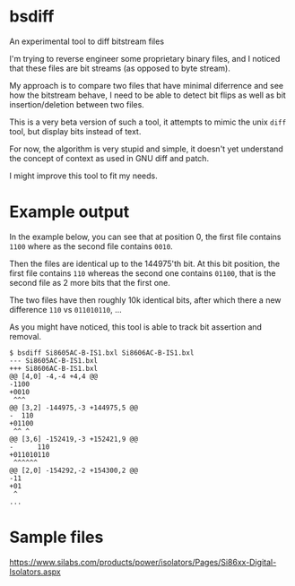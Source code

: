 # bsdiff
An experimental tool to diff bitstream files

I'm trying to reverse engineer some proprietary binary files, and I
noticed that these files are bit streams (as opposed to byte stream).

My approach is to compare two files that have minimal diferrence and
see how the bitstream behave, I need to be able to detect bit flips as
well as bit insertion/deletion between two files.

This is a very beta version of such a tool, it attempts to mimic the
unix `diff` tool, but display bits instead of text.

For now, the algorithm is very stupid and simple, it doesn't yet
understand the concept of context as used in GNU diff and patch.

I might improve this tool to fit my needs.

# Example output

In the example below, you can see that at position 0, the first file
contains `1100` where as the second file contains `0010`.

Then the files are identical up to the 144975'th bit. At this bit
position, the first file contains `110` whereas the second one
contains `01100`, that is the second file as 2 more bits that the
first one.

The two files have then roughly 10k identical bits, after which there
a new difference `110` vs `011010110`, ...

As you might have noticed, this tool is able to track bit assertion
and removal.

    $ bsdiff Si8605AC-B-IS1.bxl Si8606AC-B-IS1.bxl
    --- Si8605AC-B-IS1.bxl
    +++ Si8606AC-B-IS1.bxl
    @@ [4,0] -4,-4 +4,4 @@
    -1100
    +0010
     ^^^
    @@ [3,2] -144975,-3 +144975,5 @@
    -  110
    +01100
     ^^ ^
    @@ [3,6] -152419,-3 +152421,9 @@
    -      110
    +011010110
     ^^^^^^
    @@ [2,0] -154292,-2 +154300,2 @@
    -11
    +01
     ^
    ...


# Sample files

https://www.silabs.com/products/power/isolators/Pages/Si86xx-Digital-Isolators.aspx

